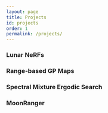 ```yaml
---
layout: page
title: Projects
id: projects
order: 1
permalink: /projects/
---
```


### Lunar NeRFs



### Range-based GP Maps

### Spectral Mixture Ergodic Search

### MoonRanger



